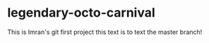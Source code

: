 # legendary-octo-carnival
This is Imran's git first project
this text is to text the master branch!
